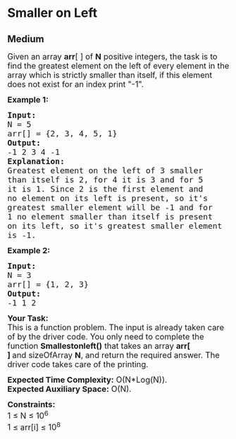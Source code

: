 # Smaller on Left
## Medium 
<div class="problem-statement" style="user-select: auto;">
                <p style="user-select: auto;"></p><p style="user-select: auto;"><span style="font-size: 18px; user-select: auto;">Given an array <strong style="user-select: auto;">arr</strong>[ ] of <strong style="user-select: auto;">N</strong> positive integers,&nbsp;the task is to find the greatest element on the left of every element in the array which is strictly smaller than itself, if this element does not exist for an index print "-1".</span></p>

<p style="user-select: auto;"><span style="font-size: 18px; user-select: auto;"><strong style="user-select: auto;">Example 1:</strong></span></p>

<pre style="user-select: auto;"><span style="font-size: 18px; user-select: auto;"><strong style="user-select: auto;">Input:
</strong>N = 5
arr[] = {2, 3, 4, 5, 1}
<strong style="user-select: auto;">Output: 
</strong>-1 2 3 4 -1
<strong style="user-select: auto;">Explanation:</strong>
Greatest element on the left of 3 smaller 
than itself is 2, for 4 it is 3 and for 5 
it is 1. Since 2 is the first element and 
no element on its left is present, so it's 
greatest smaller element will be -1 and for 
1 no element smaller than itself is present 
on its left, so it's greatest smaller element 
is -1.
</span></pre>

<p style="user-select: auto;"><span style="font-size: 18px; user-select: auto;"><strong style="user-select: auto;">Example 2:</strong></span></p>

<pre style="user-select: auto;"><span style="font-size: 18px; user-select: auto;"><strong style="user-select: auto;">Input:
</strong>N = 3
arr[] = {1, 2, 3} <strong style="user-select: auto;">
Output:
</strong>-1 1 2 </span></pre>

<p style="user-select: auto;"><span style="font-size: 18px; user-select: auto;"><strong style="user-select: auto;">Your Task:</strong><br style="user-select: auto;">
This is a function problem. The input is already taken care of by the driver code. You only need to complete the function <strong style="user-select: auto;">Smallestonleft()</strong> that takes an array <strong style="user-select: auto;">arr[ ]&nbsp;</strong>and&nbsp;sizeOfArray <strong style="user-select: auto;">N</strong>, and return the required answer. The driver code takes care of the printing.</span></p>

<p style="user-select: auto;"><span style="font-size: 18px; user-select: auto;"><strong style="user-select: auto;">Expected Time Complexity:</strong>&nbsp;O(N*Log(N)).<br style="user-select: auto;">
<strong style="user-select: auto;">Expected Auxiliary Space:</strong>&nbsp;O(N).</span></p>

<p style="user-select: auto;"><span style="font-size: 18px; user-select: auto;"><strong style="user-select: auto;">Constraints:</strong><br style="user-select: auto;">
1 ≤ N ≤&nbsp;10<sup style="user-select: auto;">6</sup><br style="user-select: auto;">
1 ≤&nbsp;arr[i] ≤&nbsp;10<sup style="user-select: auto;">8</sup></span></p>
 <p style="user-select: auto;"></p>
            </div>